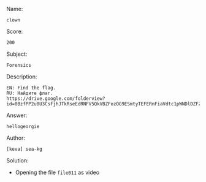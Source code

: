 Name:
	
	clown

Score:

	200

Subject:
	
	Forensics

Description:
	
	EN: Find the flag.
	RU: Найдите флаг.
	https://drive.google.com/folderview?id=0BzfPP2u0U3CsfjhJTkRseEdRNFV5QkVBZFozOG9ESmtyTEFERnFiaVdtc1pWNDlDZFZxbTQ&usp=sharing

Answer:

	hellogeorgie

Author:

	[keva] sea-kg
	
Solution:

* Opening the file `file011` as video
